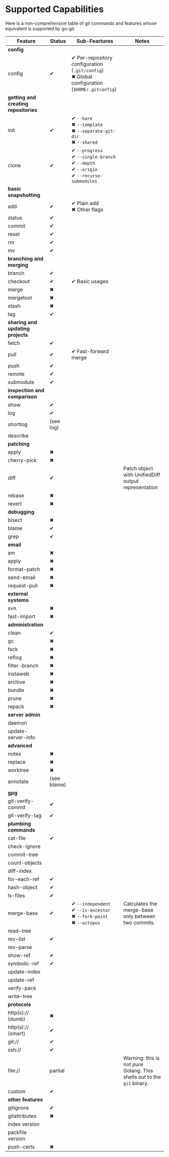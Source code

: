 Supported Capabilities
======================

Here is a non-comprehensive table of git commands and features whose equivalent
is supported by go-git.

| Feature                               | Status | Sub-Feartures |Notes |
|---------------------------------------|--------|-------|-------|
| **config**                            |
| config                                | ✔ | ✔ Per-repository configuration (`.git/config`)<br/>✖ Global configuration (`$HOME/.gitconfig`)| |
| **getting and creating repositories** |
| init                                  | ✔ |  ✔ `--bare`<br/>✖ `--template`<br/>✖ `--separate-git-dir`<br/>✖ `--shared`| 
| clone                                 | ✔ |  ✔ `--progress`<br/>✔ `--single-branch`<br/>✔ `--depth`<br/>✔ `--origin`<br/>✔ `--recurse-submodules`| |
| **basic snapshotting** |
| add                                   | ✔ |  ✔ Plain add<br/>✖ Other flags| |
| status                                | ✔ |
| commit                                | ✔ |
| reset                                 | ✔ |
| rm                                    | ✔ |
| mv                                    | ✔ |
| **branching and merging** |
| branch                                | ✔ |
| checkout                              | ✔ | ✔ Basic usages | |
| merge                                 | ✖ |
| mergetool                             | ✖ |
| stash                                 | ✖ |
| tag                                   | ✔ |
| **sharing and updating projects** |
| fetch                                 | ✔ |
| pull                                  | ✔ | ✔ Fast-forward merge |  |
| push                                  | ✔ |
| remote                                | ✔ |
| submodule                             | ✔ |
| **inspection and comparison** |
| show                                  | ✔ |
| log                                   | ✔ |
| shortlog                              | (see log) |
| describe                              | |
| **patching** |
| apply                                 | ✖ |
| cherry-pick                           | ✖ |
| diff                                  | ✔ |  | Patch object with UnifiedDiff output representation |
| rebase                                | ✖ |
| revert                                | ✖ |
| **debugging** |
| bisect                                | ✖ |
| blame                                 | ✔ |
| grep                                  | ✔ |
| **email** ||
| am                                    | ✖ |
| apply                                 | ✖ |
| format-patch                          | ✖ |
| send-email                            | ✖ |
| request-pull                          | ✖ |
| **external systems** |
| svn                                   | ✖ |
| fast-import                           | ✖ |
| **administration** |
| clean                                 | ✔ |
| gc                                    | ✖ |
| fsck                                  | ✖ |
| reflog                                | ✖ |
| filter-branch                         | ✖ |
| instaweb                              | ✖ |
| archive                               | ✖ |
| bundle                                | ✖ |
| prune                                 | ✖ |
| repack                                | ✖ |
| **server admin** |
| daemon                                | |
| update-server-info                    | |
| **advanced** |
| notes                                 | ✖ |
| replace                               | ✖ |
| worktree                              | ✖ |
| annotate                              | (see blame) |
| **gpg** |
| git-verify-commit                     | ✔ |
| git-verify-tag                        | ✔ |
| **plumbing commands** |
| cat-file                              | ✔ |
| check-ignore                          | |
| commit-tree                           | |
| count-objects                         | |
| diff-index                            | |
| for-each-ref                          | ✔ |
| hash-object                           | ✔ |
| ls-files                              | ✔ |
| merge-base                            | ✔ |  ✔ `--independent`<br/>✔ `--is-ancestor`<br/>✖ `--fork-point`<br/>✖ `--octopus`| Calculates the merge-base only between two commits.|
| read-tree                             | |
| rev-list                              | ✔ |
| rev-parse                             | |
| show-ref                              | ✔ |
| symbolic-ref                          | ✔ |
| update-index                          | |
| update-ref                            | |
| verify-pack                           | |
| write-tree                            | |
| **protocols** |
| http(s):// (dumb)                     | ✖ |
| http(s):// (smart)                    | ✔ |
| git://                                | ✔ |
| ssh://                                | ✔ |
| file://                               | partial |  | Warning: this is not pure Golang. This shells out to the `git` binary. |
| custom                                | ✔ |
| **other features** |
| gitignore                             | ✔ |
| gitattributes                         | ✖ |
| index version                         | |
| packfile version                      | |
| push-certs                            | ✖ |
